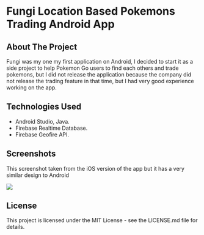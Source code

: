 <h1>Fungi Location Based Pokemons Trading Android App</h1>

<h2>About The Project</h2>
Fungi was my one my first application on Android, I decided to start it as a side project to help Pokemon Go users to find each others and trade pokemons, but I did not release the application because the company did not release the trading feature in that time, but I had very good experience working on the app.

<h2>Technologies Used</h2>
<ul>
<li>Android Studio, Java.</li>
<li>Firebase Realtime Database.</li>
<li>Firebase Geofire API.</li>
</ul>

<h2>Screenshots</h2>
<p>This screenshot taken from the iOS version of the app but it has a very similar design to Android</p>
<img src= "https://firebasestorage.googleapis.com/v0/b/chottky.appspot.com/o/App%20Screenshots%2FFungi%2F386538-1501151858-Simulator-Screen-Shot-Jan-14-2017-12.40.39-AM.png?alt=media&token=df08c991-ca94-4850-904f-0a9ab8927da6" />

<h2>License</h2>
<p>This project is licensed under the MIT License - see the LICENSE.md file for details.</p>
